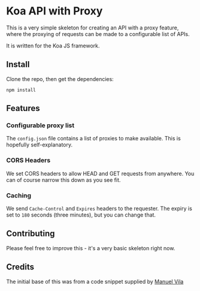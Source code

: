 # Koa API with Proxy

This is a very simple skeleton for creating an API with a proxy feature,
where the proxying of requests can be made to a configurable list of APIs.

It is written for the Koa JS framework.

## Install

Clone the repo, then get the dependencies:

```
npm install
```

## Features

### Configurable proxy list

The `config.json` file contains a list of proxies to make available.
This is hopefully self-explanatory.

### CORS Headers

We set CORS headers to allow HEAD and GET requests from anywhere.
You can of course narrow this down as you see fit.

### Caching

We send `Cache-Control` and `Expires` headers to the requester.
The expiry is set to `180` seconds (three minutes), but you can change that.

## Contributing

Please feel free to improve this - it's a very basic skeleton right now.

## Credits

The initial base of this was from a code snippet supplied by [Manuel Vila](https://github.com/mvila)


